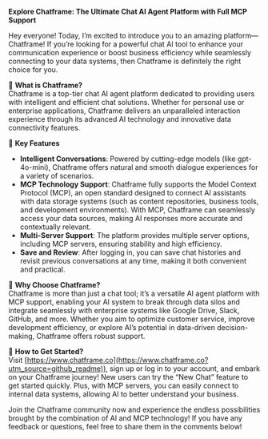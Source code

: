 **Explore Chatframe: The Ultimate Chat AI Agent Platform with Full MCP Support**

Hey everyone! Today, I’m excited to introduce you to an amazing platform—Chatframe! If you’re looking for a powerful chat AI tool to enhance your communication experience or boost business efficiency while seamlessly connecting to your data systems, then Chatframe is definitely the right choice for you.

🌟 **What is Chatframe?**  
Chatframe is a top-tier chat AI agent platform dedicated to providing users with intelligent and efficient chat solutions. Whether for personal use or enterprise applications, Chatframe delivers an unparalleled interaction experience through its advanced AI technology and innovative data connectivity features.

💬 **Key Features**  
- **Intelligent Conversations**: Powered by cutting-edge models (like gpt-4o-mini), Chatframe offers natural and smooth dialogue experiences for a variety of scenarios.  
- **MCP Technology Support**: Chatframe fully supports the Model Context Protocol (MCP), an open standard designed to connect AI assistants with data storage systems (such as content repositories, business tools, and development environments). With MCP, Chatframe can seamlessly access your data sources, making AI responses more accurate and contextually relevant.  
- **Multi-Server Support**: The platform provides multiple server options, including MCP servers, ensuring stability and high efficiency.  
- **Save and Review**: After logging in, you can save chat histories and revisit previous conversations at any time, making it both convenient and practical.  

🚀 **Why Choose Chatframe?**  
Chatframe is more than just a chat tool; it’s a versatile AI agent platform with MCP support, enabling your AI system to break through data silos and integrate seamlessly with enterprise systems like Google Drive, Slack, GitHub, and more. Whether you aim to optimize customer service, improve development efficiency, or explore AI’s potential in data-driven decision-making, Chatframe offers robust support.

📲 **How to Get Started?**  
Visit [https://www.chatframe.co](https://www.chatframe.co?utm_source=github_readme)), sign up or log in to your account, and embark on your Chatframe journey! New users can try the “New Chat” feature to get started quickly. Plus, with MCP servers, you can easily connect to internal data systems, allowing AI to better understand your business.

Join the Chatframe community now and experience the endless possibilities brought by the combination of AI and MCP technology! If you have any feedback or questions, feel free to share them in the comments below!


